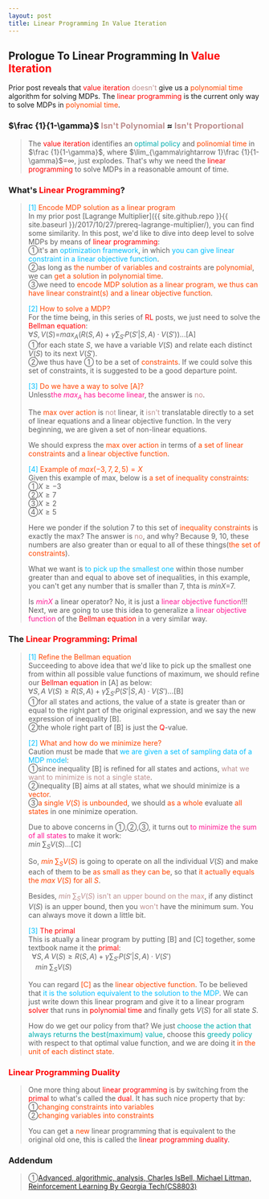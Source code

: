 ```yaml
---
layout: post
title: Linear Programming In Value Iteration
---
```


## Prologue To Linear Programming In <font color="Red">Value Iteration</font>
<p class="message">
Prior post reveals that <font color="Red">value iteration</font> <font color="RosyBrown">doesn't</font> give us a <font color="OrangeRed">polynomial time</font> algorithm for solving MDPs.  The <font color="Red">linear programming</font> is the current only way to solve MDPs in <font color="OrangeRed">polynomial time</font>.
</p>

### $\frac {1}{1-\gamma}$ <font color="RosyBrown">Isn't Polynomial</font> $\approx$ <font color="RosyBrown">Isn't Proportional</font>
>The <font color="Red">value iteration</font> identifies an <font color="#00ADAD">optimal policy</font> and <font color="OrangeRed">polinomial time</font> in $\frac {1}{1-\gamma}$, where $\lim_{\gamma\rightarrow 1}\frac {1}{1-\gamma}$=$\infty$, just explodes.  That's why we need the <font color="Red">linear programming</font> to solve MDPs in a reasonable amount of time.  

### What's <font color="Red">Linear Programming</font>?
><font color="DeepSkyBlue">[1]</font>
><font color="OrangeRed">Encode MDP solution as a linear program</font>  
>In my prior post [Lagrange Multiplier]({{ site.github.repo }}{{ site.baseurl }}/2017/10/27/prereq-lagrange-multiplier/), you can find some similarity.  In this post, we'd like to dive into deep level to solve MDPs by means of <font color="Red">linear programming</font>:  
>&#10112;it's an <font color="DeepSkyBlue">optimization framework</font>, in which <font color="DeepSkyBlue">you can give linear constraint in a linear objective function</font>.  
>&#10113;as long as <font color="OrangeRed">the number of variables and costraints</font> are <font color="OrangeRed">polynomial</font>, we can <font color="OrangeRed">get a solution</font> in <font color="OrangeRed">polynomial time</font>.  
>&#10114;we need to <font color="OrangeRed">encode MDP solution as a linear program, we thus can have linear constraint(s) and a linear objective function</font>.  
>
><font color="DeepSkyBlue">[2]</font>
><font color="OrangeRed">How to solve a MDP?</font>  
>For the time being, in this series of <font color="Red">RL</font> posts, we just need to solve the <font color="Red">Bellman equation</font>:  
>$\forall S, V(S)$=$max_{A}(R(S,A)+\gamma\sum_{S'}P(S'\vert S,A)\cdot V(S'))$...[A]  
>&#10112;for each state $S$, we have a variable $V(S)$ and relate each distinct $V(S)$ to its next $V(S')$.  
>&#10113;we thus have &#10112; to be a set of <font color="OrangeRed">constraints</font>.  If we could solve this set of constraints, it is suggested to be a good departure point.  
>
><font color="DeepSkyBlue">[3]</font>
><font color="OrangeRed">Do we have a way to solve [A]?</font>  
>Unless<font color="DeepPink">the $max_{A}$ has become linear</font>, the answer is <font color="RosyBrown">no</font>.  
>
>The <font color="OrangeRed">max over action</font> is <font color="RosyBrown">not</font> linear, it <font color="RosyBrown">isn't</font> translatable directly to a set of linear equations and a linear objective function.  In the very beginning, we are given a set of non-linear equations.  
>
>We should express the <font color="OrangeRed">max over action</font> in terms of <font color="OrangeRed">a set of linear constraints</font> and <font color="OrangeRed">a linear objective function</font>.  
>
><font color="DeepSkyBlue">[4]</font>
><font color="OrangeRed">Example of $max(-3,7,2,5)=X$</font>  
>Given this example of max, below is <font color="OrangeRed">a set of inequality constraints</font>:  
>&#10112;$X\geq -3$  
>&#10113;$X\geq 7$  
>&#10114;$X\geq 2$  
>&#10115;$X\geq 5$  
>
>Here we ponder if the solution $7$ to this set of <font color="OrangeRed">inequality constraints</font> is exactly the max?  The answer is <font color="RosyBrown">no</font>, and why?  Because $9$, $10$, these numbers are also greater than or equal to all of these things(<font color="OrangeRed">the set of constraints</font>).  
>
>What we want is <font color="DeepSkyBlue">to pick up the smallest one</font> within those number greater than and equal to above set of inequalities, in this example, you can't get any number that is smaller than $7$, thta is $min X$=$7$.  
>
>Is <font color="DeepPink">$min X$</font> a linear operator?  No, it is just a <font color="DeepPink">linear objective function</font>!!!  Next, we are going to use this idea to generalize a <font color="DeepPink">linear objective function</font> of the <font color="Red">Bellman equation</font> in a very similar way.  

### The <font color="Red">Linear Programming</font>: <font color="Red">Primal</font>
><font color="DeepSkyBlue">[1]</font>
><font color="OrangeRed">Refine the Bellman equation</font>  
>Succeeding to above idea that we'd like to pick up the smallest one from within all possible value functions of maximum, we should refine our <font color="Red">Bellman equation</font> in [A] as below:  
>$\forall S,A\;V(S)\geq R(S,A)+\gamma\sum_{S'}P(S'\vert S,A)\cdot V(S')$...[B]  
>&#10112;for all states and actions, the value of a state is greater than or equal to the right part of the original expression, and we say the new expression of inequality [B].  
>&#10113;the whole right part of [B] is just the <font color="Red">Q</font>-value.  
>
><font color="DeepSkyBlue">[2]</font>
><font color="OrangeRed">What and how do we minimize here?</font>  
>Caution must be made that <font color="DeepSkyBlue">we are given a set of sampling data of a MDP model</font>:  
>&#10112;since inequality [B] is refined for all states and actions, <font color="RosyBrown">what we want to minimize is not a single state</font>.  
>&#10113;inequality [B] aims at all states, what we should minimize is a <font color="OrangeRed">vector</font>.  
>&#10114;<font color="OrangeRed">a single $V(S)$ is unbounded</font>, we should <font color="OrangeRed">as a whole</font> evaluate <font color="OrangeRed">all states</font> in one minimize operation.  
>
>Due to above concerns in &#10112;,&#10113;,&#10114;, it turns out <font color="DeepPink">to minimize the sum of all states</font> to make it work:  
>$min\;\sum_{S}V(S)$...[C]  
>
>So, <font color="OrangeRed">$min\;\sum_{S}V(S)$</font> is going to operate on all the individual $V(S)$ and make each of them to be <font color="OrangeRed">as small as they can be</font>, so that <font color="OrangeRed">it actually equals the $max\;V(S)$ for all $S$</font>.  
>
>Besides, <font color="RosyBrown">$min\;\sum_{S}V(S)$ isn't an upper bound on the max</font>, if any distinct $V(S)$ is an upper bound, then you <font color="RosyBrown">won't</font> have the minimum sum.  You can always move it down a little bit.  
>
><font color="DeepSkyBlue">[3]</font>
><font color="Red">The primal</font>  
>This is atually a linear program by putting [B] and [C] together, some textbook name it the <font color="Red">primal</font>:  
>$\;\;\forall S,A\;V(S)\geq R(S,A)+\gamma\sum_{S'}P(S'\vert S,A)\cdot V(S')$  
>$\;\;\;\;min\;\sum_{S}V(S)$  
>
>You can regard <font color="OrangeRed">[C]</font> as the <font color="OrangeRed">linear objective function</font>.  To be believed that <font color="DeepSkyBlue">it is the solution equivalent to the solution to the MDP</font>.  We can just write down this linear program and give it to a linear program <font color="Red">solver</font> that runs in <font color="Red">polynomial time</font> and finally gets $V(S)$ for all state $S$.  
>
>How do we get our policy from that?  We just <font color="#00ADAD">choose the action that always returns the best(maximum) value</font>, choose this <font color="#00ADAD">greedy policy</font> with respect to that optimal value function, and we are doing it <font color="OrangeRed">in the unit of each distinct state</font>.  

### <font color="Red">Linear Programming Duality</font>
>One more thing about <font color="Red">linear programming</font> is by switching from the <font color="Red">primal</font> to what's called the <font color="Red">dual</font>.  It has such nice property that by:  
>&#10112;<font color="OrangeRed">changing constraints into variables</font>  
>&#10113;<font color="OrangeRed">changing variables into constraints</font>  
>
>You can get a <font color="OrangeRed">new</font> linear programming that is equivalent to the original old one, this is called the <font color="Red">linear programming duality</font>.  

### Addendum
>&#10112;[Advanced, algorithmic, analysis, Charles IsBell, Michael Littman, Reinforcement Learning By Georgia Tech(CS8803)](https://classroom.udacity.com/courses/ud600/lessons/4602578895/concepts/45888989130923)  

<!-- Γ -->
<!-- \Omega -->
<!-- \cap intersection -->
<!-- \cup union -->
<!-- \frac{\Gamma(k + n)}{\Gamma(n)} \frac{1}{r^k}  -->
<!-- \mbox{\large$\vert$}\nolimits_0^\infty -->
<!-- \vert_0^\infty -->
<!-- \vert_{0.5}^{\infty} -->
<!-- &prime; ′ -->
<!-- &Prime; ″ -->
<!-- $E\lbrack X\rbrack$ -->
<!-- \overline{X_n} -->
<!-- \underset{Succss}P -->
<!-- \frac{{\overline {X_n}}-\mu}{S/\sqrt n} -->
<!-- \lim_{t\rightarrow\infty} -->
<!-- \int_{0}^{a}\lambda\cdot e^{-\lambda\cdot t}\operatorname dt -->
<!-- \Leftrightarrow -->
<!-- \prod_{v\in V} -->
<!-- \subset -->
<!-- \subseteq -->
<!-- \varnothing -->
<!-- \perp -->
<!-- \overset\triangle= -->
<!-- \left|X\right| -->
<!-- \xrightarrow{r_t} -->
<!-- \left\|?\right\| => ||?||-->
<!-- \left|?\right| => |?|-->
<!-- \lbrack BQ\rbrack => [BQ] -->
<!-- \subset -->
<!-- \subseteq -->

<!-- Notes -->
<!-- <font color="OrangeRed">items, verb, to make it the focus, mathematic expression</font> -->
<!-- <font color="Red">KKT</font> -->
<!-- <font color="Red">SMO heuristics</font> -->
<!-- <font color="Red">F</font> distribution -->
<!-- <font color="Red">t</font> distribution -->
<!-- <font color="DeepSkyBlue">suggested item, soft item</font> -->
<!-- <font color="RoyalBlue">old alpha, quiz, example</font> -->
<!-- <font color="Green">new alpha</font> -->

<!-- <font color="#C20000">conclusion, finding</font> -->
<!-- <font color="DeepPink">positive conclusion, finding</font> -->
<!-- <font color="RosyBrown">negative conclusion, finding</font> -->

<!-- <font color="#00ADAD">policy</font> -->
<!-- <font color="#6100A8">full observable</font> -->
<!-- <font color="#FFAC12">partial observable</font> -->
<!-- <font color="#EB00EB">stochastic</font> -->
<!-- <font color="#8400E6">state transition</font> -->
<!-- <font color="#D600D6">discount factor gamma $\gamma$</font> -->
<!-- <font color="#D600D6">$V(S)$</font> -->
<!-- <font color="#9300FF">immediate reward R(S)</font> -->

<!-- ### <font color="RoyalBlue">Example</font>: Illustration By Rainy And Sunny Days In One Week -->
<!-- <font color="RoyalBlue">[Question]</font> -->
<!-- <font color="DeepSkyBlue">[Answer]</font> -->

<!-- <font color="Brown">Notes::mjtsai1974</font> -->

<!-- 
[1]Given the vehicles pass through a highway toll station is $6$ per minute, what is the probability that no cars within $30$ seconds?
><font color="DeepSkyBlue">[1]</font>
><font color="OrangeRed">Given the vehicles pass through a highway toll station is $6$ per minute, what is the probability that no cars within $30$ seconds?</font>  
-->

<!--
><font color="DeepSkyBlue">[Notes]</font>
><font color="OrangeRed">Why at this moment, the Poisson and exponential probability come out with different result?</font>  
-->

<!-- https://www.medcalc.org/manual/gamma_distribution_functions.php -->
<!-- https://www.statlect.com/probability-distributions/student-t-distribution#hid5 -->
<!-- http://www.wiris.com/editor/demo/en/ -->